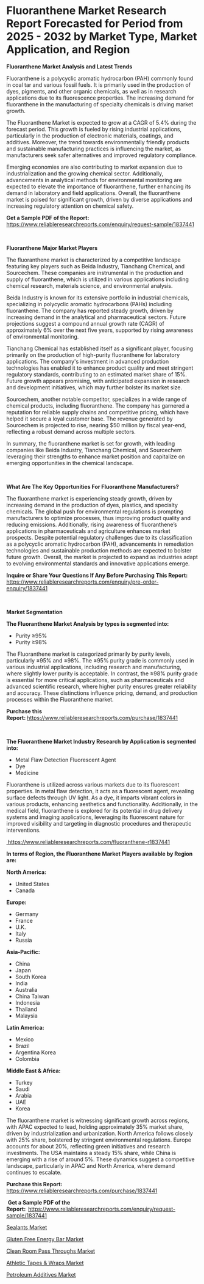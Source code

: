 <p><h1>Fluoranthene Market Research Report Forecasted for Period from 2025 -  2032 by Market Type, Market Application, and Region</h1></p><p><strong>Fluoranthene Market Analysis and Latest Trends</strong></p>
<p><p>Fluoranthene is a polycyclic aromatic hydrocarbon (PAH) commonly found in coal tar and various fossil fuels. It is primarily used in the production of dyes, pigments, and other organic chemicals, as well as in research applications due to its fluorescence properties. The increasing demand for fluoranthene in the manufacturing of specialty chemicals is driving market growth.</p><p>The Fluoranthene Market is expected to grow at a CAGR of 5.4% during the forecast period. This growth is fueled by rising industrial applications, particularly in the production of electronic materials, coatings, and additives. Moreover, the trend towards environmentally friendly products and sustainable manufacturing practices is influencing the market, as manufacturers seek safer alternatives and improved regulatory compliance. </p><p>Emerging economies are also contributing to market expansion due to industrialization and the growing chemical sector. Additionally, advancements in analytical methods for environmental monitoring are expected to elevate the importance of fluoranthene, further enhancing its demand in laboratory and field applications. Overall, the fluoranthene market is poised for significant growth, driven by diverse applications and increasing regulatory attention on chemical safety.</p></p>
<p><strong>Get a Sample PDF of the Report:&nbsp;</strong> <a href="https://www.reliableresearchreports.com/enquiry/request-sample/1837441?utm_campaign=2179&utm_medium=2&utm_source=Github&utm_content=ia&utm_term=30012025&utm_id=fluoranthene">https://www.reliableresearchreports.com/enquiry/request-sample/1837441</a></p>
<p>&nbsp;</p>
<p><strong>Fluoranthene Major Market Players</strong></p>
<p><p>The fluoranthene market is characterized by a competitive landscape featuring key players such as Beida Industry, Tianchang Chemical, and Sourcechem. These companies are instrumental in the production and supply of fluoranthene, which is utilized in various applications including chemical research, materials science, and environmental analysis.</p><p>Beida Industry is known for its extensive portfolio in industrial chemicals, specializing in polycyclic aromatic hydrocarbons (PAHs) including fluoranthene. The company has reported steady growth, driven by increasing demand in the analytical and pharmaceutical sectors. Future projections suggest a compound annual growth rate (CAGR) of approximately 6% over the next five years, supported by rising awareness of environmental monitoring.</p><p>Tianchang Chemical has established itself as a significant player, focusing primarily on the production of high-purity fluoranthene for laboratory applications. The company's investment in advanced production technologies has enabled it to enhance product quality and meet stringent regulatory standards, contributing to an estimated market share of 15%. Future growth appears promising, with anticipated expansion in research and development initiatives, which may further bolster its market size.</p><p>Sourcechem, another notable competitor, specializes in a wide range of chemical products, including fluoranthene. The company has garnered a reputation for reliable supply chains and competitive pricing, which have helped it secure a loyal customer base. The revenue generated by Sourcechem is projected to rise, nearing $50 million by fiscal year-end, reflecting a robust demand across multiple sectors.</p><p>In summary, the fluoranthene market is set for growth, with leading companies like Beida Industry, Tianchang Chemical, and Sourcechem leveraging their strengths to enhance market position and capitalize on emerging opportunities in the chemical landscape.</p></p>
<p>&nbsp;</p>
<p><strong>What Are The Key Opportunities For Fluoranthene Manufacturers?</strong></p>
<p><p>The fluoranthene market is experiencing steady growth, driven by increasing demand in the production of dyes, plastics, and specialty chemicals. The global push for environmental regulations is prompting manufacturers to optimize processes, thus improving product quality and reducing emissions. Additionally, rising awareness of fluoranthene’s applications in pharmaceuticals and agriculture enhances market prospects. Despite potential regulatory challenges due to its classification as a polycyclic aromatic hydrocarbon (PAH), advancements in remediation technologies and sustainable production methods are expected to bolster future growth. Overall, the market is projected to expand as industries adapt to evolving environmental standards and innovative applications emerge.</p></p>
<p><strong>Inquire or Share Your Questions If Any Before Purchasing This Report:</strong> <a href="https://www.reliableresearchreports.com/enquiry/pre-order-enquiry/1837441?utm_campaign=2179&utm_medium=2&utm_source=Github&utm_content=ia&utm_term=30012025&utm_id=fluoranthene">https://www.reliableresearchreports.com/enquiry/pre-order-enquiry/1837441</a></p>
<p>&nbsp;</p>
<p><strong>Market Segmentation</strong></p>
<p><strong>The Fluoranthene Market Analysis by types is segmented into:</strong></p>
<p><ul><li>Purity ≥95%</li><li>Purity ≥98%</li></ul></p>
<p><p>The Fluoranthene market is categorized primarily by purity levels, particularly ≥95% and ≥98%. The ≥95% purity grade is commonly used in various industrial applications, including research and manufacturing, where slightly lower purity is acceptable. In contrast, the ≥98% purity grade is essential for more critical applications, such as pharmaceuticals and advanced scientific research, where higher purity ensures greater reliability and accuracy. These distinctions influence pricing, demand, and production processes within the Fluoranthene market.</p></p>
<p><strong>Purchase this Report:&nbsp;</strong><a href="https://www.reliableresearchreports.com/purchase/1837441?utm_campaign=2179&utm_medium=2&utm_source=Github&utm_content=ia&utm_term=30012025&utm_id=fluoranthene">https://www.reliableresearchreports.com/purchase/1837441</a></p>
<p>&nbsp;</p>
<p><strong>The Fluoranthene Market Industry Research by Application is segmented into:</strong></p>
<p><ul><li>Metal Flaw Detection Fluorescent Agent</li><li>Dye</li><li>Medicine</li></ul></p>
<p><p>Fluoranthene is utilized across various markets due to its fluorescent properties. In metal flaw detection, it acts as a fluorescent agent, revealing surface defects through UV light. As a dye, it imparts vibrant colors in various products, enhancing aesthetics and functionality. Additionally, in the medical field, fluoranthene is explored for its potential in drug delivery systems and imaging applications, leveraging its fluorescent nature for improved visibility and targeting in diagnostic procedures and therapeutic interventions.</p></p>
<p><a href="https://www.reliableresearchreports.com/fluoranthene-r1837441?utm_campaign=2179&utm_medium=2&utm_source=Github&utm_content=ia&utm_term=30012025&utm_id=fluoranthene">&nbsp;https://www.reliableresearchreports.com/fluoranthene-r1837441</a></p>
<p><strong>In terms of Region, the Fluoranthene Market Players available by Region are:</strong></p>
<p>
    <p> <strong> North America: </strong>
        <ul>
            <li>United States</li>
            <li>Canada</li>
        </ul>
        </p> 
    <p> <strong> Europe: </strong>
        <ul>
            <li>Germany</li>
            <li>France</li>
            <li>U.K.</li>
            <li>Italy</li>
            <li>Russia</li>
        </ul>
        </p> 
    <p> <strong> Asia-Pacific: </strong>
        <ul>
            <li>China</li>
            <li>Japan</li>
            <li>South Korea</li>
            <li>India</li>
            <li>Australia</li>
            <li>China Taiwan</li>
            <li>Indonesia</li>
            <li>Thailand</li>
            <li>Malaysia</li>
        </ul>
        </p> 
    <p> <strong> Latin America: </strong>
        <ul>
            <li>Mexico</li>
            <li>Brazil</li>
            <li>Argentina Korea</li>
            <li>Colombia</li>
        </ul>
        </p> 
    <p> <strong> Middle East & Africa: </strong>
        <ul>
            <li>Turkey</li>
            <li>Saudi</li>
            <li>Arabia</li>
            <li>UAE</li>
            <li>Korea</li>
        </ul>
    </p>
    </p>
<p><p>The fluoranthene market is witnessing significant growth across regions, with APAC expected to lead, holding approximately 35% market share, driven by industrialization and urbanization. North America follows closely with 25% share, bolstered by stringent environmental regulations. Europe accounts for about 20%, reflecting green initiatives and research investments. The USA maintains a steady 15% share, while China is emerging with a rise of around 5%. These dynamics suggest a competitive landscape, particularly in APAC and North America, where demand continues to escalate.</p></p>
<p><strong>Purchase this Report: </strong><a href="https://www.reliableresearchreports.com/purchase/1837441?utm_campaign=2179&utm_medium=2&utm_source=Github&utm_content=ia&utm_term=30012025&utm_id=fluoranthene">https://www.reliableresearchreports.com/purchase/1837441</a></p>
<p>&nbsp;<strong>Get a Sample PDF of the Report:&nbsp;&nbsp;</strong><a href="https://www.reliableresearchreports.com/enquiry/request-sample/1837441?utm_campaign=2179&utm_medium=2&utm_source=Github&utm_content=ia&utm_term=30012025&utm_id=fluoranthene">https://www.reliableresearchreports.com/enquiry/request-sample/1837441</a></p>
<p><strong></strong></p>
<p><p><a href="https://github.com/GenaGaines34/Market-Research-Report-List-1/blob/main/sealants-market.md?utm_campaign=2179&utm_medium=2&utm_source=Github&utm_content=ia&utm_term=30012025&utm_id=fluoranthene">Sealants Market</a></p><p><a href="https://www.linkedin.com/pulse/top-trends-transforming-gluten-free-energy-bar-market-s6sxf?utm_campaign=2179&utm_medium=2&utm_source=Github&utm_content=ia&utm_term=30012025&utm_id=fluoranthene">Gluten Free Energy Bar Market</a></p><p><a href="https://www.linkedin.com/pulse/clean-room-pass-throughs-market-revenue-forecast-based-industry-tk34c?utm_campaign=2179&utm_medium=2&utm_source=Github&utm_content=ia&utm_term=30012025&utm_id=fluoranthene">Clean Room Pass Throughs Market</a></p><p><a href="https://www.linkedin.com/pulse/athletic-tapes-wraps-market-opportunities-emerging-global-trends-wngnf?utm_campaign=2179&utm_medium=2&utm_source=Github&utm_content=ia&utm_term=30012025&utm_id=fluoranthene">Athletic Tapes & Wraps Market</a></p><p><a href="https://github.com/JakirUddin511/Market-Research-Report-List-1/blob/main/petroleum-additives-market.md?utm_campaign=2179&utm_medium=2&utm_source=Github&utm_content=ia&utm_term=30012025&utm_id=fluoranthene">Petroleum Additives Market</a></p></p>